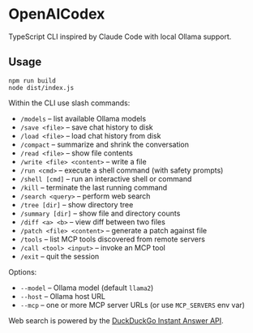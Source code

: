 # OpenAICodex

TypeScript CLI inspired by Claude Code with local Ollama support.

## Usage

```
npm run build
node dist/index.js
```

Within the CLI use slash commands:

- `/models` – list available Ollama models
- `/save <file>` – save chat history to disk
- `/load <file>` – load chat history from disk
- `/compact` – summarize and shrink the conversation
- `/read <file>` – show file contents
- `/write <file> <content>` – write a file
- `/run <cmd>` – execute a shell command (with safety prompts)
- `/shell [cmd]` – run an interactive shell or command
- `/kill` – terminate the last running command
- `/search <query>` – perform web search
- `/tree [dir]` – show directory tree
- `/summary [dir]` – show file and directory counts
- `/diff <a> <b>` – view diff between two files
- `/patch <file> <content>` – generate a patch against file
- `/tools` – list MCP tools discovered from remote servers
- `/call <tool> <input>` – invoke an MCP tool
- `/exit` – quit the session

Options:

- `--model` – Ollama model (default `llama2`)
- `--host` – Ollama host URL
- `--mcp` – one or more MCP server URLs (or use `MCP_SERVERS` env var)

Web search is powered by the [DuckDuckGo Instant Answer API](https://api.duckduckgo.com/).
